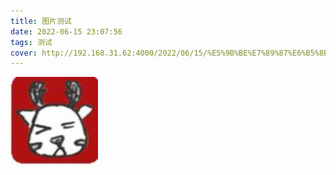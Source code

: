 ```yaml
---
title: 图片测试
date: 2022-06-15 23:07:56
tags: 测试
cover: http://192.168.31.62:4000/2022/06/15/%E5%9B%BE%E7%89%87%E6%B5%8B%E8%AF%95/微信图片_20220403135647.jpg
---
```


![微信图片_20220403135647](图片测试/微信图片_20220403135647.jpg)
